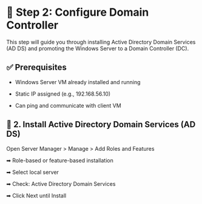 # 🧩 Step 2: Configure Domain Controller
This step will guide you through installing Active Directory Domain Services (AD DS) and promoting the Windows Server to a Domain Controller (DC).

## ✅ Prerequisites
- Windows Server VM already installed and running

- Static IP assigned (e.g., 192.168.56.10)

- Can ping and communicate with client VM

## 🧱 2. Install Active Directory Domain Services (AD DS)

Open Server Manager > Manage > Add Roles and Features

  ➡ Role-based or feature-based installation
  
  ➡ Select local server
  
  ➡ Check: Active Directory Domain Services
  
  ➡ Click Next until Install
